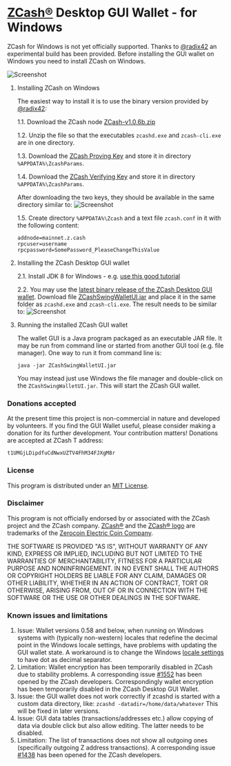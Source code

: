 # [ZCash](https://z.cash/)[®](#disclaimer) Desktop GUI Wallet - for Windows

ZCash for Windows is not yet officially supported. 
Thanks to [@radix42](https://github.com/radix42) an experimental build has been provided.
Before installing the GUI wallet on Windows you need to install ZCash on Windows.

![Screenshot](https://github.com/vaklinov/zcash-swing-wallet-ui/raw/master/docs/ZCashWalletWindows.png "ZCash Wallet for Windows")

1. Installing ZCash on Windows

   The easiest way to install it is to use the binary version provided by [@radix42](https://github.com/radix42):

   1.1. Download the ZCash node [ZCash-v1.0.6b.zip](https://zcash.dl.mercerweiss.com/zcash-v1.0.6b.zip)

   1.2. Unzip the file so that the executables `zcashd.exe` and `zcash-cli.exe` are in one directory.
   
   1.3. Download the [ZCash Proving Key](https://z.cash/downloads/sprout-proving.key)
        and store it in directory `%APPDATA%\ZcashParams`.
        
   1.4. Download the [ZCash Verifying Key](https://z.cash/downloads/sprout-verifying.key)
        and store it in directory `%APPDATA%\ZcashParams`.
        
   After downloading the two keys, they should be available in the same directory similar to:
![Screenshot](https://github.com/vaklinov/zcash-swing-wallet-ui/raw/master/docs/ZCashKeyDir.png "ZCash keys directory on Windows")

   1.5. Create directory `%APPDATA%\Zcash` and a text file `zcash.conf` in it with the following content:
   ```
   addnode=mainnet.z.cash
   rpcuser=username
   rpcpassword=SomePassword_PleaseChangeThisValue   
   ```

2. Installing the ZCash Desktop GUI wallet

   2.1. Install JDK 8 for Windows - e.g. [use this good tutorial](http://www.wikihow.com/Install-the-Java-Software-Development-Kit)

   2.2. You may use the [latest binary release of the ZCash Desktop GUI wallet](https://github.com/vaklinov/zcash-swing-wallet-ui/releases/latest).
   Download file [ZCashSwingWalletUI.jar](https://github.com/vaklinov/zcash-swing-wallet-ui/releases/download/0.62-beta/ZCashSwingWalletUI.jar)
   and place it in the same folder as `zcashd.exe` and `zcash-cli.exe`. The result needs to be similar to:
![Screenshot](https://github.com/vaklinov/zcash-swing-wallet-ui/raw/master/docs/ZCashWinDir.png "ZCash directory on Windows")

4. Running the installed ZCash GUI wallet

   The wallet GUI is a Java program packaged as an executable JAR file. It may be run from command line or started from another GUI tool 
   (e.g. file manager). One way to run it from command line is:
   ```
   java -jar ZCashSwingWalletUI.jar
   ```
   You may instead just use Windows the file manager and double-click on the `ZCashSwingWalletUI.jar`. 
   This will start the ZCash GUI wallet.

### Donations accepted
At the present time this project is non-commercial in nature and developed by volunteers. If you find the GUI
Wallet useful, please consider making a donation for its further development. Your contribution matters! Donations 
are accepted at ZCash T address:
```
t1UMGjLDipdfuCdNwxUZTV4FhM34FJXgM8r
```

### License
This program is distributed under an [MIT License](https://github.com/vaklinov/zcash-swing-wallet-ui/raw/master/LICENSE).

### Disclaimer
This program is not officially endorsed by or associated with the ZCash project and the ZCash company.
[ZCash®](https://trademarks.justia.com/871/93/zcash-87193130.html) and the 
[ZCash® logo](https://trademarks.justia.com/868/84/z-86884549.html) are trademarks of the
[Zerocoin Electric Coin Company](https://trademarks.justia.com/owners/zerocoin-electric-coin-company-3232749/).

THE SOFTWARE IS PROVIDED "AS IS", WITHOUT WARRANTY OF ANY KIND, EXPRESS OR
IMPLIED, INCLUDING BUT NOT LIMITED TO THE WARRANTIES OF MERCHANTABILITY,
FITNESS FOR A PARTICULAR PURPOSE AND NONINFRINGEMENT. IN NO EVENT SHALL THE
AUTHORS OR COPYRIGHT HOLDERS BE LIABLE FOR ANY CLAIM, DAMAGES OR OTHER
LIABILITY, WHETHER IN AN ACTION OF CONTRACT, TORT OR OTHERWISE, ARISING FROM,
OUT OF OR IN CONNECTION WITH THE SOFTWARE OR THE USE OR OTHER DEALINGS IN THE
SOFTWARE.

### Known issues and limitations

1. Issue: Wallet versions 0.58 and below, when running on Windows systems with (typically non-western) locales that
redefine the decimal point in the Windows locale settings, have problems with updating the GUI wallet state. 
A workaround is to change the Windows [locale settings](https://windows.lbl.gov/software/optics/5-1-2/Optics4.jpg) to have dot as decimal separator.
1. Limitation: Wallet encryption has been temporarily disabled in ZCash due to stability problems. A corresponding issue 
[#1552](https://github.com/zcash/zcash/issues/1552) has been opened by the ZCash developers. Correspondingly
wallet encryption has been temporarily disabled in the ZCash Desktop GUI Wallet.
1. Issue: the GUI wallet does not work correctly if zcashd is started with a custom data directory, like:
`zcashd -datadir=/home/data/whatever` This will be fixed in later versions.
1. Issue: GUI data tables (transactions/addresses etc.) allow copying of data via double click but also allow editing. 
The latter needs to be disabled. 
1. Limitation: The list of transactions does not show all outgoing ones (specifically outgoing Z address 
transactions). A corresponding issue [#1438](https://github.com/zcash/zcash/issues/1438) has been opened 
for the ZCash developers. 
